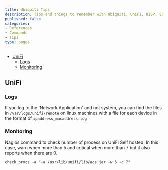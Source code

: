 ```yaml
---
title: Ubiquiti Tips
description: Tips and things to remember with Ubiquiti, UniFi, UISP, EdgeRouter systems
published: false
categories:
- References
- Commands
- Tips
type: pages
---
```


* [UniFi](#unifi)
  * [Logs](#logs)
  * [Monitoring](#monitoring)

## UniFi

### Logs

If you log to the 'Network Application' and not system, you can find the files in `/var/logs/unifi/remote` on linux machines with a file for each device in the format of `ipaddress_macaddress.log`

### Monitoring

Nagios command to check number of process on UniFi Self hosted. In this case, warn when more than 5 and critical when more than 7 but it also reports when there are 0.

`check_procs -a "-a /usr/lib/unifi/lib/ace.jar -w 5 -c 7"`

<!--
## toolname

### toolname Commands

### toolname Notes

### toolname References

<>
-->
